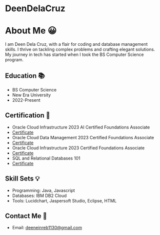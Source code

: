 # DeenDelaCruz

# About Me 😀

I am Deen Dela Cruz, with a flair for coding and database management skills. I thrive on tackling complex problems and crafting elegant solutions. My journey in tech has started when I took the BS Computer Science program.

## Education 📚

- BS Computer Science 
- New Era University
- 2022-Present

## Certification 📜

- Oracle Cloud Infrastructure 2023 AI Certified Foundations Associate
- [Certificate](https://catalog-education.oracle.com/pls/certview/sharebadge?id=5D58CA8E7C16544B55BD98A916F8C672903B20DBD74651BB61018ED9470C06E8)
- Oracle Cloud Data Management 2023 Certified Foundations Associate
- [Certificate](https://catalog-education.oracle.com/pls/certview/sharebadge?id=B246CF5D7F4DDBB95E0FB37338AABB50E8A0D137F71EBCA6C80D7CC772201AE9)
- Oracle Cloud Infrastructure 2023 Certified Foundations Associate
- [Certificate](https://catalog-education.oracle.com/pls/certview/sharebadge?id=BD4FA5A722C393F368D4BED77B7196D8308D4CCD3A51AA883A55E1CE31C4043C)
- SQL and Relational Databases 101
- [Certificate](https://courses.cognitiveclass.ai/certificates/3cbc565c29064a549494e2ae46c7b5c3)

## Skill Sets 💡

- Programming: Java, Javascript
- Databases: IBM DB2 Cloud
- Tools: Lucidchart, Jaspersoft Studio, Eclipse, HTML

## Contact Me 🤙
- Email: [deeneinreb1130@gmail.com](mailto:code.deeneinreb1130@gmail.com)
